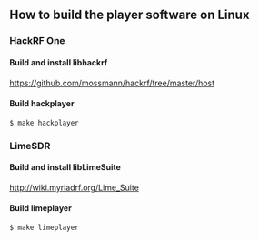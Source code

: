 ## How to build the player software on Linux


### HackRF One

#### Build and install libhackrf

https://github.com/mossmann/hackrf/tree/master/host

#### Build hackplayer

```
$ make hackplayer
```

### LimeSDR

#### Build and install libLimeSuite

http://wiki.myriadrf.org/Lime_Suite

#### Build limeplayer

```
$ make limeplayer
```